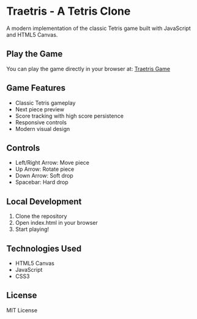 # Traetris - A Tetris Clone

A modern implementation of the classic Tetris game built with JavaScript and HTML5 Canvas.

## Play the Game

You can play the game directly in your browser at: [Traetris Game](https://HASH1MX.github.io/Traetris)

## Game Features

- Classic Tetris gameplay
- Next piece preview
- Score tracking with high score persistence
- Responsive controls
- Modern visual design

## Controls

- Left/Right Arrow: Move piece
- Up Arrow: Rotate piece
- Down Arrow: Soft drop
- Spacebar: Hard drop

## Local Development

1. Clone the repository
2. Open index.html in your browser
3. Start playing!

## Technologies Used

- HTML5 Canvas
- JavaScript
- CSS3

## License

MIT License
